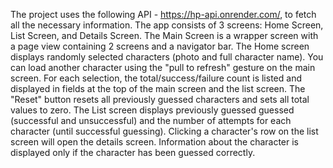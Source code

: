 The project uses the following API - https://hp-api.onrender.com/, to fetch all the necessary
information.
The app consists of 3 screens: Home Screen, List Screen, and Details Screen. The Main Screen is a
wrapper screen with a page view containing 2 screens and a navigator bar.
The Home screen displays randomly selected characters (photo and full character name).
You can load another character using the "pull to refresh" gesture on the main screen.
For each selection, the total/success/failure count is listed and displayed in fields at the top of
the main screen and the list screen.
The "Reset" button resets all previously guessed characters and sets all total values to zero.
The List screen displays previously guessed guessed (successful and unsuccessful) and the number of
attempts for each character (until successful guessing).
Clicking a character's row on the list screen will open the details screen. Information about the
character is displayed only if the character has been guessed correctly.